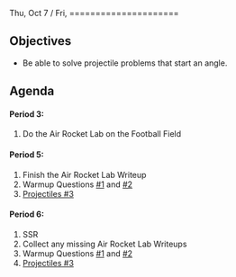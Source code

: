 Thu, Oct 7 / Fri, =====================  
  
Objectives  
------------  
- Be able to solve projectile problems that start an angle.
  
  
Agenda    
---------    
 
#### Period 3:

1. Do the Air Rocket Lab on the Football Field

#### Period 5:

1. Finish the Air Rocket Lab Writeup
2. Warmup Questions [#1](https://avon.schoology.com/course/5138386942/materials/gp/5369372128) and [#2](https://avon.schoology.com/course/5138386942/materials/gp/5369372930)
3. [Projectiles #3](https://avon.schoology.com/course/5138386942/materials/gp/5347115074)

#### Period 6:

1. SSR
2. Collect any missing Air Rocket Lab Writeups
3. Warmup Questions [#1](https://avon.schoology.com/course/5138386942/materials/gp/5369372128) and [#2](https://avon.schoology.com/course/5138386942/materials/gp/5369372930)
4. [Projectiles #3](https://avon.schoology.com/course/5138386942/materials/gp/5347115074)

<!-- Announcements  -------------    
-->

<!--stackedit_data:
eyJoaXN0b3J5IjpbLTEwMTY3ODUwMjcsMTgzNDYwODg1NywyMT
QxNjc0ODIzLDc4NDAxODcyLDU3NjY5MTA3MywtMTM2MzI2Nzc2
MywtMjE0NjY1MjExNiwxNDU3MDkzNDIyLC0yMDEyOTAwMzU1LC
0xNDY2OTc2NiwtOTg2NjkzNzk3LC0yMDA0NzA1MDk4LC0xNzc2
Nzg3OTM3LC0zNDQzMjY5NTksMjA0MzczMjM4MSwzOTc2ODIzMz
QsLTU1NDQ0MzA0OSw2MDQ3MjcxNzgsMTY5MTUyMjIwOSwtMTU2
MzQ0ODYyN119
-->